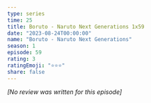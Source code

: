 ```yaml
---
type: series
time: 25
title: Boruto - Naruto Next Generations 1x59
date: "2023-08-24T00:00:00"
name: "Boruto - Naruto Next Generations"
season: 1
episode: 59
rating: 3
ratingEmoji: "⭐️⭐️⭐️"
share: false
---
```


_[No review was written for this episode]_